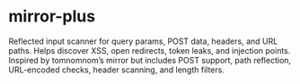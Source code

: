 # mirror-plus
Reflected input scanner for query params, POST data, headers, and URL paths. Helps discover XSS, open redirects, token leaks, and injection points. Inspired by tomnomnom’s mirror but includes POST support, path reflection, URL-encoded checks, header scanning, and length filters.
